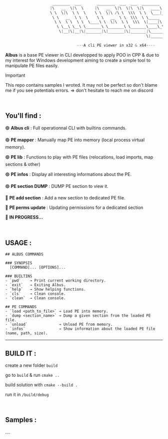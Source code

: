 ```CPP
                      
                     ________  ___       ________  ___  ___  ________      
                    |\   __  \|\  \     |\   __  \|\  \|\  \|\   ____\     
                    \ \  \|\  \ \  \    \ \  \|\ /\ \  \\\  \ \  \___|_    
                     \ \   __  \ \  \    \ \   __  \ \  \\\  \ \_____  \   
                      \ \  \ \  \ \  \____\ \  \|\  \ \  \\\  \|____|\  \  
                       \ \__\ \__\ \_______\ \_______\ \_______\____\_\  \ 
                        \|__|\|__|\|_______|\|_______|\|_______|\_________\
                                                               \|_________|
                                                                         
                                ---A cli PE viewer in x32 & x64----

```

**Albus** is a base PE viewer in CLI developped to apply POO in CPP & due to my interest for Windows development aiming to create a simple tool to manipulate PE files easily.


>[!Important]
>This repo contains samples I wroted. It may not be perfect so don't blame me if you see potentials errors. => don't hesitate to reach me on discord

<br>

## You'll find : 

🟢 **Albus cli** : Full operationnal CLI with builtins commands.

🟢 **PE mapper** : Manually map PE into memory (local process virtual memory).

🟢 **PE lib** : Functions to play with PE files (relocations, load imports, map sections & other)

🟢 **PE infos** : Display all interesting informations about the PE.

🟢 **PE section DUMP** : DUMP PE section to view it.

🔴 **PE add section** : Add a new section to dedicated PE file.

🔴 **PE perms update** : Updating permissions for a dedicated section

🔴 **IN PROGRESS...**

<br>

## USAGE : 

```
## ALBUS COMMANDS

### SYNOPSIS
  [COMMAND]... [OPTIONS]...

### BUILTINS
- `pwd`    → Print current working directory.  
- `exit`   → Exiting Albus.  
- `help`   → Show helping functions.  
- `cls`    → Clean console.  
- `clean`  → Clean console.  

## PE COMMANDS
- `load <path_to_file>` → Load PE into memory.  
- `dump <section_name>` → Dump a given section from the loaded PE file.  
- `unload`              → Unload PE from memory.  
- `infos`               → Show information about the loaded PE file (name, path, size).  
```

---

## BUILD IT :

create a new folder `build`

go to `build` & run `cmake ..`

build solution with `cmake --build .`

run it in `/build/debug`

<br>

## Samples :

....
